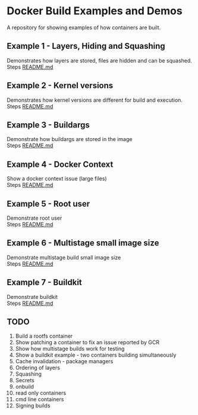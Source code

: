 # Docker Build Examples and Demos
A repository for showing examples of how containers are built. 

## Example 1 - Layers, Hiding and Squashing
Demonstrates how layers are stored, files are hidden and can be squashed.  
Steps [README.md](./step1/README.md)  


## Example 2 - Kernel versions
Demonstrates how kernel versions are different for build and execution.  
Steps [README.md](./step2/README.md)  


## Example 3 - Buildargs 
Demonstrate how buildargs are stored in the image  
Steps [README.md](./step3/README.md)  


## Example 4 - Docker Context 
Show a docker context issue (large files)  
Steps [README.md](./step4/README.md)  


## Example 5 - Root user 
Demonstrate root user  
Steps [README.md](./step5/README.md)  


## Example 6 - Multistage small image size
Demonstrate multistage build small image size  
Steps [README.md](./step6/README.md)  


## Example 7 - Buildkit
Demonstrate buildkit  
Steps [README.md](./step7/README.md)  


## TODO
1. Build a rootfs container
1. Show patching a container to fix an issue reported by GCR
1. Show how multistage builds work for testing
1. Show a buildkit example - two containers building simultaneously 
1. Cache invalidation - package managers 
1. Ordering of layers
1. Squashing
1. Secrets
1. onbuild
1. read only containers
1. cmd line containers
1. Signing builds